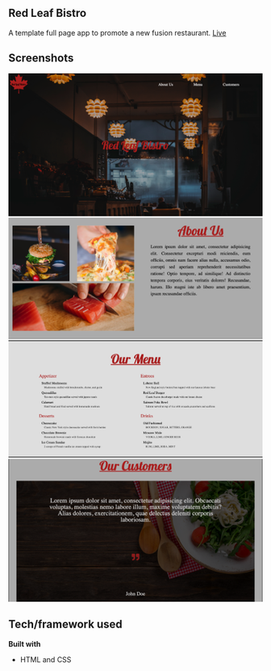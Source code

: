 ## Red Leaf Bistro
A template full page app to promote a new fusion restaurant.
[Live](https://redleafbistro.herokuapp.com)

## Screenshots
![Image of App](public/images/Screenshot_1.png)
![Another Image of App](public/images/Screenshot_2.png)
![Another Image of App](public/images/Screenshot_3.png)
![Another Image of App](public/images/Screenshot_4.png)

## Tech/framework used

<b>Built with</b>
- HTML and CSS
